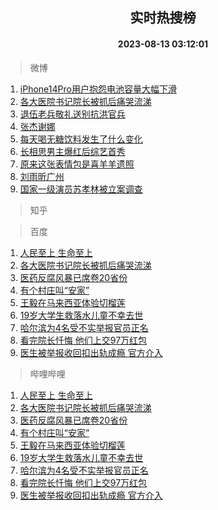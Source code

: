 <div align="center"><h2>实时热搜榜</h2><h4>2023-08-13 03:12:01</h4></div>

> 微博  

1. [iPhone14Pro用户抱怨电池容量大幅下滑](https://s.weibo.com/weibo?q=%23iPhone14Pro%E7%94%A8%E6%88%B7%E6%8A%B1%E6%80%A8%E7%94%B5%E6%B1%A0%E5%AE%B9%E9%87%8F%E5%A4%A7%E5%B9%85%E4%B8%8B%E6%BB%91%23&t=31&band_rank=1&Refer=top)<br />
2. [各大医院书记院长被抓后痛哭流涕](https://s.weibo.com/weibo?q=%E5%90%84%E5%A4%A7%E5%8C%BB%E9%99%A2%E4%B9%A6%E8%AE%B0%E9%99%A2%E9%95%BF%E8%A2%AB%E6%8A%93%E5%90%8E%E7%97%9B%E5%93%AD%E6%B5%81%E6%B6%95&t=31&band_rank=2&Refer=top)<br />
3. [退伍老兵敬礼送别抗洪官兵](https://s.weibo.com/weibo?q=%23%E9%80%80%E4%BC%8D%E8%80%81%E5%85%B5%E6%95%AC%E7%A4%BC%E9%80%81%E5%88%AB%E6%8A%97%E6%B4%AA%E5%AE%98%E5%85%B5%23&t=31&band_rank=3&Refer=top)<br />
4. [张杰谢娜](https://s.weibo.com/weibo?q=%E5%BC%A0%E6%9D%B0%E8%B0%A2%E5%A8%9C&t=31&band_rank=4&Refer=top)<br />
5. [每天喝无糖饮料发生了什么变化](https://s.weibo.com/weibo?q=%E6%AF%8F%E5%A4%A9%E5%96%9D%E6%97%A0%E7%B3%96%E9%A5%AE%E6%96%99%E5%8F%91%E7%94%9F%E4%BA%86%E4%BB%80%E4%B9%88%E5%8F%98%E5%8C%96&t=31&band_rank=5&Refer=top)<br />
6. [长相思男主爆红后综艺首秀](https://s.weibo.com/weibo?q=%23%E9%95%BF%E7%9B%B8%E6%80%9D%E7%94%B7%E4%B8%BB%E7%88%86%E7%BA%A2%E5%90%8E%E7%BB%BC%E8%89%BA%E9%A6%96%E7%A7%80%23&t=31&band_rank=6&Refer=top)<br />
7. [原来这张表情包是喜羊羊遗照](https://s.weibo.com/weibo?q=%E5%8E%9F%E6%9D%A5%E8%BF%99%E5%BC%A0%E8%A1%A8%E6%83%85%E5%8C%85%E6%98%AF%E5%96%9C%E7%BE%8A%E7%BE%8A%E9%81%97%E7%85%A7&t=31&band_rank=7&Refer=top)<br />
8. [刘雨昕广州](https://s.weibo.com/weibo?q=%23%E5%88%98%E9%9B%A8%E6%98%95%E5%B9%BF%E5%B7%9E%23&t=31&band_rank=8&Refer=top)<br />
9. [国家一级演员苏孝林被立案调查](https://s.weibo.com/weibo?q=%23%E5%9B%BD%E5%AE%B6%E4%B8%80%E7%BA%A7%E6%BC%94%E5%91%98%E8%8B%8F%E5%AD%9D%E6%9E%97%E8%A2%AB%E7%AB%8B%E6%A1%88%E8%B0%83%E6%9F%A5%23&t=31&band_rank=9&Refer=top)<br />

> 知乎  


> 百度  

1. [人民至上 生命至上](https://www.baidu.com/s?wd=%E4%BA%BA%E6%B0%91%E8%87%B3%E4%B8%8A+%E7%94%9F%E5%91%BD%E8%87%B3%E4%B8%8A&sa=fyb_news&rsv_dl=fyb_news)<br />
2. [各大医院书记院长被抓后痛哭流涕](https://www.baidu.com/s?wd=%E5%90%84%E5%A4%A7%E5%8C%BB%E9%99%A2%E4%B9%A6%E8%AE%B0%E9%99%A2%E9%95%BF%E8%A2%AB%E6%8A%93%E5%90%8E%E7%97%9B%E5%93%AD%E6%B5%81%E6%B6%95&sa=fyb_news&rsv_dl=fyb_news)<br />
3. [医药反腐风暴已席卷20省份](https://www.baidu.com/s?wd=%E5%8C%BB%E8%8D%AF%E5%8F%8D%E8%85%90%E9%A3%8E%E6%9A%B4%E5%B7%B2%E5%B8%AD%E5%8D%B720%E7%9C%81%E4%BB%BD&sa=fyb_news&rsv_dl=fyb_news)<br />
4. [有个村庄叫“安家”](https://www.baidu.com/s?wd=%E6%9C%89%E4%B8%AA%E6%9D%91%E5%BA%84%E5%8F%AB%E2%80%9C%E5%AE%89%E5%AE%B6%E2%80%9D&sa=fyb_news&rsv_dl=fyb_news)<br />
5. [王毅在马来西亚体验切榴莲](https://www.baidu.com/s?wd=%E7%8E%8B%E6%AF%85%E5%9C%A8%E9%A9%AC%E6%9D%A5%E8%A5%BF%E4%BA%9A%E4%BD%93%E9%AA%8C%E5%88%87%E6%A6%B4%E8%8E%B2&sa=fyb_news&rsv_dl=fyb_news)<br />
6. [19岁大学生救落水儿童不幸去世](https://www.baidu.com/s?wd=19%E5%B2%81%E5%A4%A7%E5%AD%A6%E7%94%9F%E6%95%91%E8%90%BD%E6%B0%B4%E5%84%BF%E7%AB%A5%E4%B8%8D%E5%B9%B8%E5%8E%BB%E4%B8%96&sa=fyb_news&rsv_dl=fyb_news)<br />
7. [哈尔滨为4名受不实举报官员正名](https://www.baidu.com/s?wd=%E5%93%88%E5%B0%94%E6%BB%A8%E4%B8%BA4%E5%90%8D%E5%8F%97%E4%B8%8D%E5%AE%9E%E4%B8%BE%E6%8A%A5%E5%AE%98%E5%91%98%E6%AD%A3%E5%90%8D&sa=fyb_news&rsv_dl=fyb_news)<br />
8. [看完院长忏悔 他们上交97万红包](https://www.baidu.com/s?wd=%E7%9C%8B%E5%AE%8C%E9%99%A2%E9%95%BF%E5%BF%8F%E6%82%94+%E4%BB%96%E4%BB%AC%E4%B8%8A%E4%BA%A497%E4%B8%87%E7%BA%A2%E5%8C%85&sa=fyb_news&rsv_dl=fyb_news)<br />
9. [医生被举报收回扣出轨成瘾 官方介入](https://www.baidu.com/s?wd=%E5%8C%BB%E7%94%9F%E8%A2%AB%E4%B8%BE%E6%8A%A5%E6%94%B6%E5%9B%9E%E6%89%A3%E5%87%BA%E8%BD%A8%E6%88%90%E7%98%BE+%E5%AE%98%E6%96%B9%E4%BB%8B%E5%85%A5&sa=fyb_news&rsv_dl=fyb_news)<br />

> 哔哩哔哩  

1. [人民至上 生命至上](https://www.baidu.com/s?wd=%E4%BA%BA%E6%B0%91%E8%87%B3%E4%B8%8A+%E7%94%9F%E5%91%BD%E8%87%B3%E4%B8%8A&sa=fyb_news&rsv_dl=fyb_news)<br />
2. [各大医院书记院长被抓后痛哭流涕](https://www.baidu.com/s?wd=%E5%90%84%E5%A4%A7%E5%8C%BB%E9%99%A2%E4%B9%A6%E8%AE%B0%E9%99%A2%E9%95%BF%E8%A2%AB%E6%8A%93%E5%90%8E%E7%97%9B%E5%93%AD%E6%B5%81%E6%B6%95&sa=fyb_news&rsv_dl=fyb_news)<br />
3. [医药反腐风暴已席卷20省份](https://www.baidu.com/s?wd=%E5%8C%BB%E8%8D%AF%E5%8F%8D%E8%85%90%E9%A3%8E%E6%9A%B4%E5%B7%B2%E5%B8%AD%E5%8D%B720%E7%9C%81%E4%BB%BD&sa=fyb_news&rsv_dl=fyb_news)<br />
4. [有个村庄叫“安家”](https://www.baidu.com/s?wd=%E6%9C%89%E4%B8%AA%E6%9D%91%E5%BA%84%E5%8F%AB%E2%80%9C%E5%AE%89%E5%AE%B6%E2%80%9D&sa=fyb_news&rsv_dl=fyb_news)<br />
5. [王毅在马来西亚体验切榴莲](https://www.baidu.com/s?wd=%E7%8E%8B%E6%AF%85%E5%9C%A8%E9%A9%AC%E6%9D%A5%E8%A5%BF%E4%BA%9A%E4%BD%93%E9%AA%8C%E5%88%87%E6%A6%B4%E8%8E%B2&sa=fyb_news&rsv_dl=fyb_news)<br />
6. [19岁大学生救落水儿童不幸去世](https://www.baidu.com/s?wd=19%E5%B2%81%E5%A4%A7%E5%AD%A6%E7%94%9F%E6%95%91%E8%90%BD%E6%B0%B4%E5%84%BF%E7%AB%A5%E4%B8%8D%E5%B9%B8%E5%8E%BB%E4%B8%96&sa=fyb_news&rsv_dl=fyb_news)<br />
7. [哈尔滨为4名受不实举报官员正名](https://www.baidu.com/s?wd=%E5%93%88%E5%B0%94%E6%BB%A8%E4%B8%BA4%E5%90%8D%E5%8F%97%E4%B8%8D%E5%AE%9E%E4%B8%BE%E6%8A%A5%E5%AE%98%E5%91%98%E6%AD%A3%E5%90%8D&sa=fyb_news&rsv_dl=fyb_news)<br />
8. [看完院长忏悔 他们上交97万红包](https://www.baidu.com/s?wd=%E7%9C%8B%E5%AE%8C%E9%99%A2%E9%95%BF%E5%BF%8F%E6%82%94+%E4%BB%96%E4%BB%AC%E4%B8%8A%E4%BA%A497%E4%B8%87%E7%BA%A2%E5%8C%85&sa=fyb_news&rsv_dl=fyb_news)<br />
9. [医生被举报收回扣出轨成瘾 官方介入](https://www.baidu.com/s?wd=%E5%8C%BB%E7%94%9F%E8%A2%AB%E4%B8%BE%E6%8A%A5%E6%94%B6%E5%9B%9E%E6%89%A3%E5%87%BA%E8%BD%A8%E6%88%90%E7%98%BE+%E5%AE%98%E6%96%B9%E4%BB%8B%E5%85%A5&sa=fyb_news&rsv_dl=fyb_news)<br />
